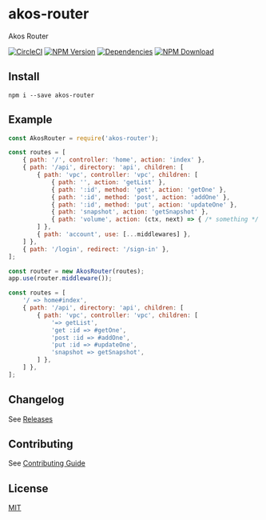 # akos-router

Akos Router

[![CircleCI][circleci-img]][circleci-url]
[![NPM Version][npm-img]][npm-url]
[![Dependencies][david-img]][david-url]
[![NPM Download][download-img]][download-url]

[circleci-img]: https://img.shields.io/circleci/project/github/akos/router.svg?style=flat-square
[circleci-url]: https://circleci.com/gh/akos/router
[npm-img]: http://img.shields.io/npm/v/akos-router.svg?style=flat-square
[npm-url]: http://npmjs.org/package/akos-router
[david-img]: http://img.shields.io/david/akos/router.svg?style=flat-square
[david-url]: https://david-dm.org/akos/router
[download-img]: https://img.shields.io/npm/dm/akos-router.svg?style=flat-square
[download-url]: https://npmjs.org/package/akos-router

## Install

``` shell
npm i --save akos-router
```

## Example

``` js
const AkosRouter = require('akos-router');

const routes = [
    { path: '/', controller: 'home', action: 'index' },
    { path: '/api', directory: 'api', children: [
        { path: 'vpc', controller: 'vpc', children: [
            { path: '', action: 'getList' },
            { path: ':id', method: 'get', action: 'getOne' },
            { path: ':id', method: 'post', action: 'addOne' },
            { path: ':id', method: 'put', action: 'updateOne' },
            { path: 'snapshot', action: 'getSnapshot' },
            { path: 'volume', action: (ctx, next) => { /* something */ } },
        ] },
        { path: 'account', use: [...middlewares] },
    ] },
    { path: '/login', redirect: '/sign-in' },
];

const router = new AkosRouter(routes);
app.use(router.middleware());
```

``` js
const routes = [
    '/ => home#index',
    { path: '/api', directory: 'api', children: [
        { path: 'vpc', controller: 'vpc', children: [
            '=> getList',
            'get :id => #getOne',
            'post :id => #addOne',
            'put :id => #updateOne',
            'snapshot => getSnapshot',
        ] },
    ] },
];
```

## Changelog

See [Releases](https://github.com/akos/router/releases)

## Contributing

See [Contributing Guide](https://github.com/vusion/DOCUMENTATION/issues/8)

## License

[MIT](LICENSE)
